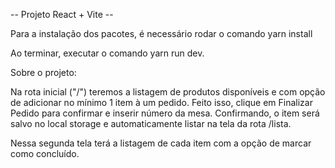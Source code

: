 -- Projeto React + Vite --

Para a instalação dos pacotes, é necessário rodar o comando yarn install

Ao terminar, executar o comando yarn run dev.

Sobre o projeto:

Na rota inicial ("/") teremos a listagem de produtos disponíveis e com opção de adicionar no mínimo 1 item à um pedido. Feito isso, clique em Finalizar Pedido para confirmar e inserir número da mesa. Confirmando, o item será salvo no local storage e automaticamente listar na tela da rota /lista.

Nessa segunda tela terá a listagem de cada item com a opção de marcar como concluído.
